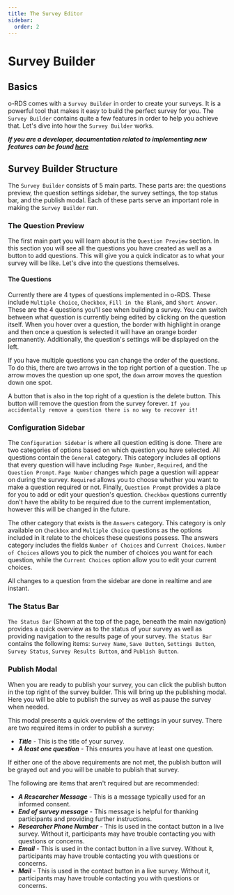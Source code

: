 ```yaml
---
title: The Survey Editor
sidebar:
  order: 2
---
```


# Survey Builder

## Basics

o-RDS comes with a `Survey Builder` in order to create your surveys. It is a powerful tool that makes it easy to build the perfect survey for you. The `Survey Builder` contains quite a few features in order to help you achieve that. Let's dive into how the `Survey Builder` works.

**_If you are a developer, documentation related to implementing new features can be found [here](survey-update.md)_**

## Survey Builder Structure

The `Survey Builder` consists of 5 main parts. These parts are: the questions preview, the question settings sidebar, the survey settings, the top status bar, and the publish modal. Each of these parts serve an important role in making the `Survey Builder` run.

### The Question Preview

The first main part you will learn about is the `Question Preview` section. In this section you will see all the questions you have created as well as a button to add questions. This will give you a quick indicator as to what your survey will be like. Let's dive into the questions themselves.

#### The Questions

Currently there are 4 types of questions implemented in o-RDS. These include `Multiple Choice`, `Checkbox`, `Fill in the Blank`, and `Short Answer`. These are the 4 questions you'll see when building a survey. You can switch between what question is currently being edited by clicking on the question itself. When you hover over a question, the border with highlight in orange and then once a question is selected it will have an orange border permanently. Additionally, the question's settings will be displayed on the left.

If you have multiple questions you can change the order of the questions. To do this, there are two arrows in the top right portion of a question. The `up` arrow moves the question up one spot, the `down` arrow moves the question down one spot.

A button that is also in the top right of a question is the delete button. This button will remove the question from the survey forever. `If you accidentally remove a question there is no way to recover it!`

### Configuration Sidebar

The `Configuration Sidebar` is where all question editing is done. There are two categories of options based on which question you have selected. All questions contain the `General` category. This category includes all options that every question will have including `Page Number`, `Required`, and the `Question Prompt`. `Page Number` changes which page a question will appear on during the survey. `Required` allows you to choose whether you want to make a question required or not. Finally, `Question Prompt` provides a place for you to add or edit your question's question. `Checkbox` questions currently don't have the ability to be required due to the current implementation, however this will be changed in the future.

The other category that exists is the `Answers` category. This category is only available on `Checkbox` and `Multiple Choice` questions as the options included in it relate to the choices these questions possess. The answers category includes the fields `Number of Choices` and `Current Choices`. `Number of Choices` allows you to pick the number of choices you want for each question, while the `Current Choices` option allow you to edit your current choices.

All changes to a question from the sidebar are done in realtime and are instant.

### The Status Bar

`The Status Bar` (Shown at the top of the page, beneath the main navigation) provides a quick overview as to the status of your survey as well as providing navigation to the results page of your survey. `The Status Bar` contains the following items: `Survey Name`, `Save Button`, `Settings Button`, `Survey Status`, `Survey Results Button`, and `Publish Button`.

### Publish Modal

When you are ready to publish your survey, you can click the publish button in the top right of the survey builder. This will bring up the publishing modal. Here you will be able to publish the survey as well as pause the survey when needed.

This modal presents a quick overview of the settings in your survey. There are two required items in order to publish a survey:

- **_Title_** - This is the title of your survey.
- **_A least one question_** - This ensures you have at least one question.

If either one of the above requirements are not met, the publish button will be grayed out and you will be unable to publish that survey.

The following are items that aren't required but are recommended:

- **_A Researcher Message_** - This is a message typically used for an informed consent.
- **_End of survey message_** - This message is helpful for thanking participants and providing further instructions.
- **_Researcher Phone Number_** - This is used in the contact button in a live survey. Without it, participants may have trouble contacting you with questions or concerns.
- **_Email_** - This is used in the contact button in a live survey. Without it, participants may have trouble contacting you with questions or concerns.
- **_Mail_** - This is used in the contact button in a live survey. Without it, participants may have trouble contacting you with questions or concerns.
